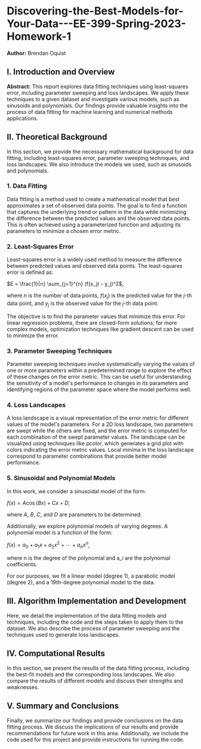 # Discovering-the-Best-Models-for-Your-Data---EE-399-Spring-2023-Homework-1
**Author:** Brendan Oquist <br>

## I. Introduction and Overview
**Abstract:** This report explores data fitting techniques using least-squares error, including parameter sweeping and loss landscapes. We apply these techniques to a given dataset and investigate various models, such as sinusoids and polynomials. Our findings provide valuable insights into the process of data fitting for machine learning and numerical methods applications.

## II. Theoretical Background
In this section, we provide the necessary mathematical background for data fitting, including least-squares error, parameter sweeping techniques, and loss landscapes. We also introduce the models we used, such as sinusoids and polynomials.

### 1. **Data Fitting** 
Data fitting is a method used to create a mathematical model that best approximates a set of observed data points. The goal is to find a function that captures the underlying trend or pattern in the data while minimizing the difference between the predicted values and the observed data points. This is often achieved using a parameterized function and adjusting its parameters to minimize a chosen error metric.

### 2. **Least-Squares Error** 
Least-squares error is a widely used method to measure the difference between predicted values and observed data points. The least-squares error is defined as:

$E = \frac{1}{n} \sum_{j=1}^{n} (f(x_j) - y_j)^2$,

where $n$ is the number of data points, $f(x_j)$ is the predicted value for the $j$-th data point, and $y_j$ is the observed value for the $j$-th data point.

The objective is to find the parameter values that minimize this error. For linear regression problems, there are closed-form solutions; for more complex models, optimization techniques like gradient descent can be used to minimize the error.

### 3. **Parameter Sweeping Techniques** 
Parameter sweeping techniques involve systematically varying the values of one or more parameters within a predetermined range to explore the effect of these changes on the error metric. This can be useful for understanding the sensitivity of a model's performance to changes in its parameters and identifying regions of the parameter space where the model performs well.

### 4. **Loss Landscapes** 
A loss landscape is a visual representation of the error metric for different values of the model's parameters. For a 2D loss landscape, two parameters are swept while the others are fixed, and the error metric is computed for each combination of the swept parameter values. The landscape can be visualized using techniques like pcolor, which generates a grid plot with colors indicating the error metric values. Local minima in the loss landscape correspond to parameter combinations that provide better model performance.

### 5. **Sinusoidal and Polynomial Models** 
In this work, we consider a sinusoidal model of the form:

$f(x) = A \cos(Bx) + Cx + D$,

where $A$, $B$, $C$, and $D$ are parameters to be determined.

Additionally, we explore polynomial models of varying degrees. A polynomial model is a function of the form:

$f(x) = a_0 + a_1 x + a_2 x^2 + \cdots + a_n x^n$,

where n is the degree of the polynomial and a_i are the polynomial coefficients.

For our purposes, we fit a linear model (degree 1), a parabolic model (degree 2), and a 19th-degree polynomial model to the data.

## III. Algorithm Implementation and Development
Here, we detail the implementation of the data fitting models and techniques, including the code and the steps taken to apply them to the dataset. We also describe the process of parameter sweeping and the techniques used to generate loss landscapes.

## IV. Computational Results
In this section, we present the results of the data fitting process, including the best-fit models and the corresponding loss landscapes. We also compare the results of different models and discuss their strengths and weaknesses.

## V. Summary and Conclusions
Finally, we summarize our findings and provide conclusions on the data fitting process. We discuss the implications of our results and provide recommendations for future work in this area. Additionally, we include the code used for this project and provide instructions for running the code.
